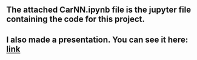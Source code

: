 ## The attached CarNN.ipynb file is the jupyter file containing the code for this project.

## I also made a presentation. You can see it here: [link](https://docs.google.com/presentation/d/1aA6K0ug2BoUjFXYbuuZmCprGwzcspL_UxxXYB_6FuJs/edit?usp=sharing)

